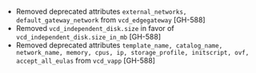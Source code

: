 * Removed deprecated attributes `external_networks, default_gateway_network` from `vcd_edgegateway` [GH-588]
* Removed `vcd_independent_disk.size` in favor of `vcd_independent_disk.size_in_mb` [GH-588]
* Removed deprecated attributes `template_name, catalog_name, network_name, memory, cpus, ip, storage_profile, initscript, ovf, accept_all_eulas` from `vcd_vapp` [GH-588]


